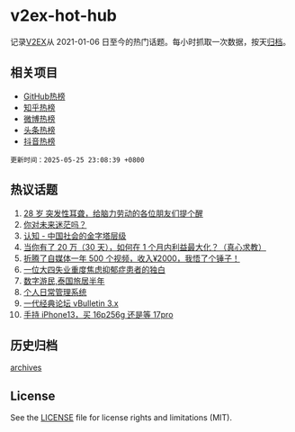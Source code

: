 # v2ex-hot-hub

 记录[V2EX](https://www.v2ex.com/)从 2021-01-06 日至今的热门话题。每小时抓取一次数据，按天[归档](archives)。
 
 ## 相关项目

- [GitHub热榜](https://github.com/snaildev/github-hot-hub)
- [知乎热榜](https://github.com/snaildev/zhihu-hot-hub)
- [微博热榜](https://github.com/snaildev/weibo-hot-hub)
- [头条热榜](https://github.com/snaildev/toutiao-hot-hub)
- [抖音热榜](https://github.com/snaildev/douyin-hot-hub)


 `更新时间：2025-05-25 23:08:39 +0800`

## 热议话题

1. [28 岁 突发性耳聋，给脑力劳动的各位朋友们提个醒](https://www.v2ex.com/t/1134171)
1. [你对未来迷茫吗？](https://www.v2ex.com/t/1134119)
1. [认知 - 中国社会的金字塔层级](https://www.v2ex.com/t/1134122)
1. [当你有了 20 万（30 天），如何在 1 个月内利益最大化？（真心求教）](https://www.v2ex.com/t/1134130)
1. [折腾了自媒体一年 500 个视频，收入¥2000，我悟了个锤子！](https://www.v2ex.com/t/1134159)
1. [一位大四失业重度焦虑抑郁症患者的独白](https://www.v2ex.com/t/1134173)
1. [数字游民,泰国旅居半年](https://www.v2ex.com/t/1134160)
1. [个人日常管理系统](https://www.v2ex.com/t/1134115)
1. [一代经典论坛 vBulletin 3.x](https://www.v2ex.com/t/1134124)
1. [手持 iPhone13，买 16p256g 还是等 17pro](https://www.v2ex.com/t/1134154)

## 历史归档

[archives](archives)

## License

See the [LICENSE](LICENSE) file for license rights and limitations (MIT).
